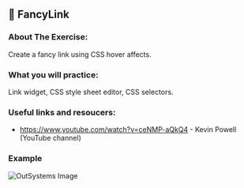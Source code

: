 ## :ledger: FancyLink

### About The Exercise:

Create a fancy link using CSS hover affects.

### What you will practice:

Link widget, CSS style sheet editor, CSS selectors.

### Useful links and resoucers:

- https://www.youtube.com/watch?v=ceNMP-aQkQ4 - Kevin Powell (YouTube channel)

### Example
![OutSystems Image](./Samples/)
